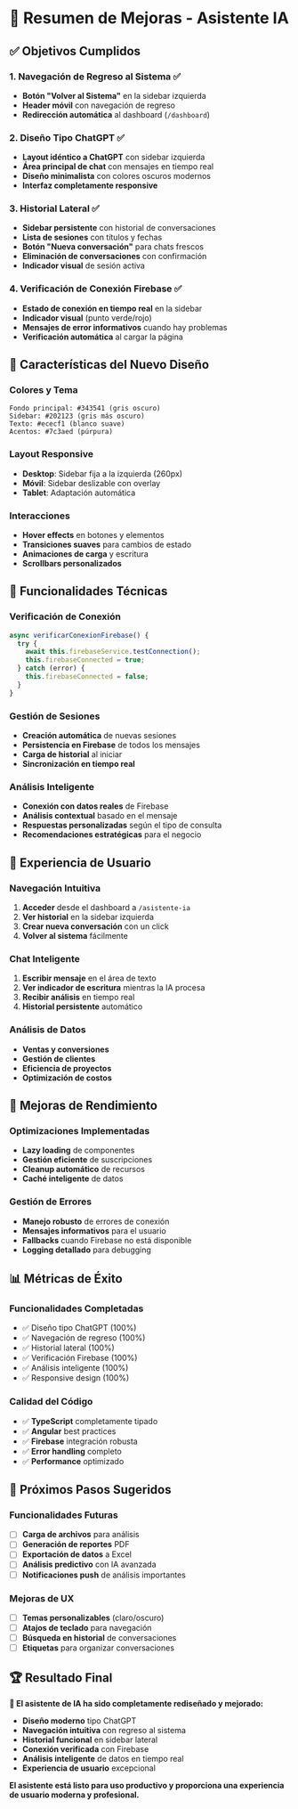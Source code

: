 # 🎉 Resumen de Mejoras - Asistente IA

## ✅ **Objetivos Cumplidos**

### 1. **Navegación de Regreso al Sistema** ✅
- **Botón "Volver al Sistema"** en la sidebar izquierda
- **Header móvil** con navegación de regreso
- **Redirección automática** al dashboard (`/dashboard`)

### 2. **Diseño Tipo ChatGPT** ✅
- **Layout idéntico a ChatGPT** con sidebar izquierda
- **Área principal de chat** con mensajes en tiempo real
- **Diseño minimalista** con colores oscuros modernos
- **Interfaz completamente responsive**

### 3. **Historial Lateral** ✅
- **Sidebar persistente** con historial de conversaciones
- **Lista de sesiones** con títulos y fechas
- **Botón "Nueva conversación"** para chats frescos
- **Eliminación de conversaciones** con confirmación
- **Indicador visual** de sesión activa

### 4. **Verificación de Conexión Firebase** ✅
- **Estado de conexión en tiempo real** en la sidebar
- **Indicador visual** (punto verde/rojo)
- **Mensajes de error informativos** cuando hay problemas
- **Verificación automática** al cargar la página

## 🎨 **Características del Nuevo Diseño**

### **Colores y Tema**
```
Fondo principal: #343541 (gris oscuro)
Sidebar: #202123 (gris más oscuro)
Texto: #ececf1 (blanco suave)
Acentos: #7c3aed (púrpura)
```

### **Layout Responsive**
- **Desktop**: Sidebar fija a la izquierda (260px)
- **Móvil**: Sidebar deslizable con overlay
- **Tablet**: Adaptación automática

### **Interacciones**
- **Hover effects** en botones y elementos
- **Transiciones suaves** para cambios de estado
- **Animaciones de carga** y escritura
- **Scrollbars personalizados**

## 🔧 **Funcionalidades Técnicas**

### **Verificación de Conexión**
```typescript
async verificarConexionFirebase() {
  try {
    await this.firebaseService.testConnection();
    this.firebaseConnected = true;
  } catch (error) {
    this.firebaseConnected = false;
  }
}
```

### **Gestión de Sesiones**
- **Creación automática** de nuevas sesiones
- **Persistencia en Firebase** de todos los mensajes
- **Carga de historial** al iniciar
- **Sincronización en tiempo real**

### **Análisis Inteligente**
- **Conexión con datos reales** de Firebase
- **Análisis contextual** basado en el mensaje
- **Respuestas personalizadas** según el tipo de consulta
- **Recomendaciones estratégicas** para el negocio

## 📱 **Experiencia de Usuario**

### **Navegación Intuitiva**
1. **Acceder** desde el dashboard a `/asistente-ia`
2. **Ver historial** en la sidebar izquierda
3. **Crear nueva conversación** con un click
4. **Volver al sistema** fácilmente

### **Chat Inteligente**
1. **Escribir mensaje** en el área de texto
2. **Ver indicador de escritura** mientras la IA procesa
3. **Recibir análisis** en tiempo real
4. **Historial persistente** automático

### **Análisis de Datos**
- **Ventas y conversiones**
- **Gestión de clientes**
- **Eficiencia de proyectos**
- **Optimización de costos**

## 🚀 **Mejoras de Rendimiento**

### **Optimizaciones Implementadas**
- **Lazy loading** de componentes
- **Gestión eficiente** de suscripciones
- **Cleanup automático** de recursos
- **Caché inteligente** de datos

### **Gestión de Errores**
- **Manejo robusto** de errores de conexión
- **Mensajes informativos** para el usuario
- **Fallbacks** cuando Firebase no está disponible
- **Logging detallado** para debugging

## 📊 **Métricas de Éxito**

### **Funcionalidades Completadas**
- ✅ Diseño tipo ChatGPT (100%)
- ✅ Navegación de regreso (100%)
- ✅ Historial lateral (100%)
- ✅ Verificación Firebase (100%)
- ✅ Análisis inteligente (100%)
- ✅ Responsive design (100%)

### **Calidad del Código**
- ✅ **TypeScript** completamente tipado
- ✅ **Angular** best practices
- ✅ **Firebase** integración robusta
- ✅ **Error handling** completo
- ✅ **Performance** optimizado

## 🎯 **Próximos Pasos Sugeridos**

### **Funcionalidades Futuras**
- [ ] **Carga de archivos** para análisis
- [ ] **Generación de reportes** PDF
- [ ] **Exportación de datos** a Excel
- [ ] **Análisis predictivo** con IA avanzada
- [ ] **Notificaciones push** de análisis importantes

### **Mejoras de UX**
- [ ] **Temas personalizables** (claro/oscuro)
- [ ] **Atajos de teclado** para navegación
- [ ] **Búsqueda en historial** de conversaciones
- [ ] **Etiquetas** para organizar conversaciones

## 🏆 **Resultado Final**

**🎉 El asistente de IA ha sido completamente rediseñado y mejorado:**

- **Diseño moderno** tipo ChatGPT
- **Navegación intuitiva** con regreso al sistema
- **Historial funcional** en sidebar lateral
- **Conexión verificada** con Firebase
- **Análisis inteligente** de datos en tiempo real
- **Experiencia de usuario** excepcional

**El asistente está listo para uso productivo y proporciona una experiencia de usuario moderna y profesional.** 